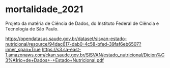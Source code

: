 # mortalidade_2021
Projeto da matéria de Ciência de Dados, do Instituto Federal de Ciência e Tecnologia de São Paulo.


https://opendatasus.saude.gov.br/dataset/sisvan-estado-nutricional/resource/94dac617-dab0-4c58-bfed-39faf6eb6507?inner_span=True
https://s3.sa-east-1.amazonaws.com/ckan.saude.gov.br/SISVAN/estado_nutricional/Dicion%C3%A1rio+de+Dados+-+Estado+Nutricional.pdf

